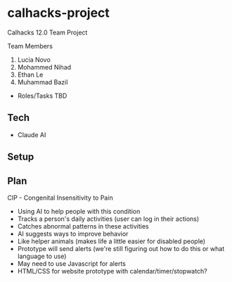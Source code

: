 # calhacks-project
Calhacks 12.0 Team Project

Team Members
1. Lucia Novo
2. Mohammed Nihad
3. Ethan Le
4. Muhammad Bazil
- Roles/Tasks TBD

## Tech
- Claude AI

## Setup

## Plan

CIP - Congenital Insensitivity to Pain
- Using AI to help people with this condition
- Tracks a person's daily activities (user can log in their actions)
- Catches abnormal patterns in these activities
- AI suggests ways to improve behavior
- Like helper animals (makes life a little easier for disabled people)
- Prototype will send alerts (we're still figuring out how to do this or what language to use)
- May need to use Javascript for alerts
- HTML/CSS for website prototype with calendar/timer/stopwatch?
